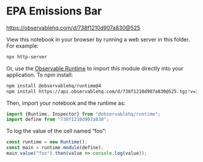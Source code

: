 # EPA Emissions Bar

https://observablehq.com/d/738f1210d907a830@525

View this notebook in your browser by running a web server in this folder. For
example:

~~~sh
npx http-server
~~~

Or, use the [Observable Runtime](https://github.com/observablehq/runtime) to
import this module directly into your application. To npm install:

~~~sh
npm install @observablehq/runtime@4
npm install https://api.observablehq.com/d/738f1210d907a830@525.tgz?v=3
~~~

Then, import your notebook and the runtime as:

~~~js
import {Runtime, Inspector} from "@observablehq/runtime";
import define from "738f1210d907a830";
~~~

To log the value of the cell named “foo”:

~~~js
const runtime = new Runtime();
const main = runtime.module(define);
main.value("foo").then(value => console.log(value));
~~~
